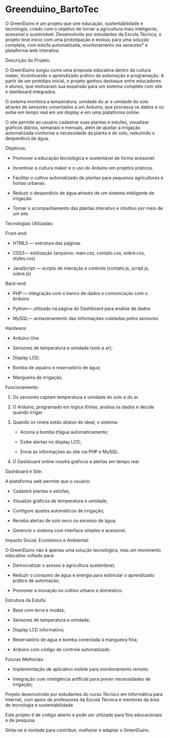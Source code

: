 # Greenduino_BartoTec
O GreenDuino é um projeto que une educação, sustentabilidade e tecnologia, criado com o objetivo de tornar a agricultura mais inteligente, acessível e sustentável. Desenvolvido por estudantes da Escola Técnica, o projeto teve início com uma prototipação e evoluiu para uma solução completa, com estufa automatizada, monitoramento via sensores* e plataforma web interativa. 

 

Descrição do Projeto: 

O GreenDuino surgiu como uma proposta educativa dentro da cultura maker, incentivando o aprendizado prático de automação e programação. A partir de um protótipo inicial, o projeto ganhou destaque entre educadores e alunos, que motivaram sua expansão para um sistema completo com site e dashboard integrados. 

O sistema monitora a temperatura, umidade do ar e umidade do solo através de sensores conectados a um Arduino, que processa os dados e os exibe em tempo real em um display e em uma plataforma online.   

O site permite ao usuário cadastrar suas plantas e estufas, visualizar gráficos diários, semanais e mensais, além de ajustar a irrigação automatizada conforme a necessidade da planta e do solo, reduzindo o desperdício de água. 

 

 Objetivos: 

- Promover a educação tecnológica e sustentável de forma acessível.   

- Incentivar a cultura maker e o uso do Arduino em projetos práticos.   

- Facilitar o cultivo automatizado de plantas para pequenos agricultores e hortas urbanas.   

- Reduzir o desperdício de água através de um sistema inteligente de irrigação.   

- Tornar o acompanhamento das plantas interativo e intuitivo por meio de um site. 

Tecnologias Utilizadas: 

 Front-end: 

- HTML5 — estrutura das páginas   

- CSS3— estilização (arquivos: main.css, contato.css, sobre.css, styles.css)   

- JavaScript — scripts de interação e controle (contato.js, script.js, sobre.js)   

 

Back-end: 

- PHP — integração com o banco de dados e comunicação com o Arduino   

- Python— utilizado na página do Dashboard para análise de dados   

- MySQL— armazenamento das informações coletadas pelos sensores   

 

Hardware: 

- Arduino Uno  

- Sensores de temperatura e umidade (solo e ar); 

- Display LCD;  

- Bomba de aquário e reservatório de água;   

- Mangueira de irrigação;   

 

Funcionamento: 

1. Os sensores captam temperatura e umidade do solo e do ar.   

2. O Arduino, programado em lógica if/else, analisa os dados e decide quando irrigar.   

3. Quando os níveis estão abaixo do ideal, o sistema: 

   - Aciona a bomba d’água automaticamente;   

   - Exibe alertas no display LCD;   

   - Envia as informações ao site via PHP e MySQL.   

4. O Dashboard online mostra gráficos e alertas em tempo real.   

 

Dashboard e Site: 

A plataforma web permite que o usuário: 

- Cadastre plantas e estufas;   

- Visualize gráficos de temperatura e umidade;   

- Configure ajustes automáticos de irrigação;  

- Receba alertas de solo seco ou excesso de água;   

- Gerencie o sistema com interface simples e acessível. 

 

Impacto Social, Econômico e Ambiental: 

O GreenDuino não é apenas uma solução tecnológica, mas um movimento educativo voltado para: 

- Democratizar o acesso à agricultura sustentável; 

- Reduzir o consumo de água e energia para estimular o aprendizado prático de automação; 

- Promover a inovação no cultivo urbano e doméstico. 

 

Estrutura da Estufa: 

- Base com terra e mudas; 

- Sensores de temperatura e umidade; 

- Display LCD informativo; 

- Reservatório de água e bomba conectada à mangueira fina; 

- Arduino com código de controle automatizado. 

 

Futuras Melhorias: 

- Implementação de aplicativo mobile para monitoramento remoto;  

- Integração com inteligência artificial para prever necessidades de irrigação;  

 

Projeto desenvolvido por estudantes do curso Técnico em Informática para Internet, com apoio de professores da Escola Técnica e mentores da área de tecnologia e sustentabilidade. 

Este projeto é de código aberto e pode ser utilizado para fins educacionais e de pesquisa.   

Sinta-se à vontade para contribuir, melhorar e adaptar o GreenDuino. 

 
